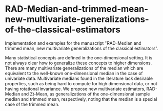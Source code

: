 # RAD-Median-and-trimmed-mean-new-multivariate-generalizations-of-the-classical-estimators
Implementation and examples for the manuscript "RAD-Median and trimmed mean, new multivariate generalizations of the classical estimators".


Many statistical concepts are defined in the one-dimensional setting. It is not always clear how to generalize these concepts to higher dimensions. There are many multivariate generalizations of the median which are equivalent to the well-known one-dimensional median in the case of univariate data. Multivariate medians found in the literature lack desirable properties, such as being hard to compute for high dimensional data, or not having rotational invariance. We propose new multivariate estimators, RAD-Median and Zt-Mean, as generalizations of the one-dimensional sample median and trimmed mean, respectively, noting that the median is a special case of the trimmed mean.
